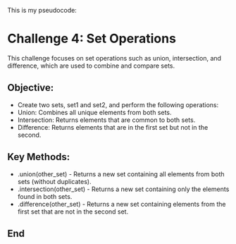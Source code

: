 This is my pseudocode:

# Challenge 4: Set Operations
This challenge focuses on set operations such as union, intersection, and difference, which are used to combine and compare sets.

## Objective:
* Create two sets, set1 and set2, and perform the following operations:
* Union: Combines all unique elements from both sets. 
* Intersection: Returns elements that are common to both sets. 
* Difference: Returns elements that are in the first set but not in the second.

## Key Methods:
* .union(other_set) - Returns a new set containing all elements from both sets (without duplicates). 
* .intersection(other_set) - Returns a new set containing only the elements found in both sets. 
* .difference(other_set) - Returns a new set containing elements from the first set that are not in the second set.

## End